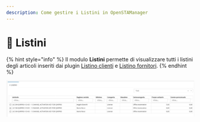 ```yaml
---
description: Come gestire i Listini in OpenSTAManager
---
```


# 🧾 Listini

{% hint style="info" %}
Il modulo **Listini** permette di visualizzare tutti i listini degli articoli inseriti dai plugin [Listino clienti](../articoli-1/plugin/listino-clienti.md) e [Listino fornitori](../articoli-1/plugin/listino-fornitori.md).
{% endhint %}

![](<../../../../.gitbook/assets/image (633).png>)

##
